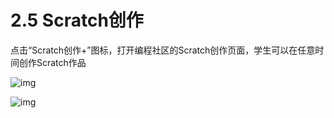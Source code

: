 # 2.5 Scratch创作

点击“Scratch创作+”图标，打开编程社区的Scratch创作页面，学生可以在任意时间创作Scratch作品

![img](https://gblobscdn.gitbook.com/assets%2F-M765RyKk30nBu9TRBCA%2F-M76UMwA5n2Hl4KWiAEc%2F-M76_XgKhd97kMe5cEAU%2F26.png?alt=media&token=3808c6f9-0d6d-49ab-8d85-d5dd742cb442)

![img](https://gblobscdn.gitbook.com/assets%2F-M765RyKk30nBu9TRBCA%2F-M76eIjMEw9BjwPgBvsc%2F-M76eN7kM15PG-GB_aXs%2F27.png?alt=media&token=3aa757c4-0c3b-4fd5-83a6-1ff5abba04ad)